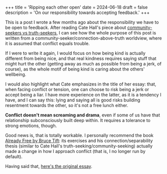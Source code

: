 +++
title = 'Ripping each other open'
date = 2024-06-18
draft = false
description = 'On our responsibility towards accepting feedback.'
+++

This is a post I wrote a few months ago about the responsibility we have to be open to feedback. After reading Cate Hall's piece about [community-seekers vs truth-seekers](https://usefulfictions.substack.com/p/are-you-a-jerk-or-a-liar), I can see how the whole purpose of this post is written from a community-seeker/connection-above-truth worldview, where it is assumed that conflict equals trouble.

If I were to write it again, I would focus on how being kind is actually different from being nice, and that real kindness requires saying stuff that might hurt the other (getting away as much as possible from being a jerk, of course), as the whole motif of being kind is caring about the others' wellbeing.

I would also highlight what Cate emphasizes in the title of her essay: that, when facing conflict or tension, one can choose to risk being a jerk or accept being a liar. I have more experience on the latter, as it is a tendency I have, and I can say this: lying and saying all is good risks building resentment towards the other, so it's not a free lunch either.

**Conflict doesn't mean screaming and drama**, even if some of us have that relationship subconsciously built deep within. It requires a tolerance to strong emotions, though.

Good news is, that is totally workable. I personally recommend the book [Already Free by Bruce Tift](https://www.brucetift.com/already-free-book/): its exercises and his connection/separability thesis (similar to Cate Hall's truth-seeking/community-seeking) actually made a change in how I approach conflict (that is, I no longer run by default).

Having said that, [here's the original essay](https://participes.substack.com/p/ripping-each-other-open).